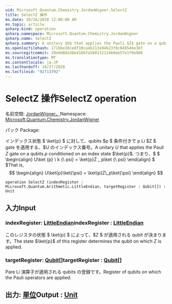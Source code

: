 ```yaml
---
uid: Microsoft.Quantum.Chemistry.JordanWigner.SelectZ
title: SelectZ 操作
ms.date: 10/26/2020 12:00:00 AM
ms.topic: article
qsharp.kind: operation
qsharp.namespace: Microsoft.Quantum.Chemistry.JordanWigner
qsharp.name: SelectZ
qsharp.summary: A unitary $U$ that applies the Pauli $Z$ gate on a qubits $p$ conditioned on an index state $\ket{p}$. That is, $$ \begin{align} U\ket{p}\ket{\psi} = \ket{p}Z\_p\ket{\psi} \end{align} $$
ms.openlocfilehash: 171bbe28ce8f10ca4b213a94b23f8c049546e3bf
ms.sourcegitcommit: 29e0d88a30e4166fa580132124b0eb57e1f0e986
ms.translationtype: MT
ms.contentlocale: ja-JP
ms.lasthandoff: 10/27/2020
ms.locfileid: "92713792"
---
```

# <a name="selectz-operation"></a><span data-ttu-id="162fb-102">SelectZ 操作</span><span class="sxs-lookup"><span data-stu-id="162fb-102">SelectZ operation</span></span>

<span data-ttu-id="162fb-103">名前空間: [JordanWigner。](xref:Microsoft.Quantum.Chemistry.JordanWigner)</span><span class="sxs-lookup"><span data-stu-id="162fb-103">Namespace: [Microsoft.Quantum.Chemistry.JordanWigner](xref:Microsoft.Quantum.Chemistry.JordanWigner)</span></span>

<span data-ttu-id="162fb-104">パック [](https://nuget.org/packages/)</span><span class="sxs-lookup"><span data-stu-id="162fb-104">Package: [](https://nuget.org/packages/)</span></span>


<span data-ttu-id="162fb-105">インデックス状態 $ \ket{p} $ に対して、qubits $p $ 条件付きで p Li $Z $ gate を適用する、$U のインデックス番号。</span><span class="sxs-lookup"><span data-stu-id="162fb-105">A unitary $U$ that applies the Pauli $Z$ gate on a qubits $p$ conditioned on an index state $\ket{p}$.</span></span> <span data-ttu-id="162fb-106">つまり、$ $ \begin{align} U\ket {p} \ k {\ psi} = \ket{p}Z \_ p\ket {\ psi} \end{align} $ $</span><span class="sxs-lookup"><span data-stu-id="162fb-106">That is, $$ \begin{align} U\ket{p}\ket{\psi} = \ket{p}Z\_p\ket{\psi} \end{align} $$</span></span>

```qsharp
operation SelectZ (indexRegister : Microsoft.Quantum.Arithmetic.LittleEndian, targetRegister : Qubit[]) : Unit
```


## <a name="input"></a><span data-ttu-id="162fb-107">入力</span><span class="sxs-lookup"><span data-stu-id="162fb-107">Input</span></span>

### <a name="indexregister--littleendian"></a><span data-ttu-id="162fb-108">indexRegister: [LittleEndian](xref:Microsoft.Quantum.Arithmetic.LittleEndian)</span><span class="sxs-lookup"><span data-stu-id="162fb-108">indexRegister : [LittleEndian](xref:Microsoft.Quantum.Arithmetic.LittleEndian)</span></span>

<span data-ttu-id="162fb-109">このレジスタの状態 $ \ket{p} $ によって、$Z $ が適用される qubit が決まります。</span><span class="sxs-lookup"><span data-stu-id="162fb-109">The state $\ket{p}$ of this register determines the qubit on which $Z$ is applied.</span></span>


### <a name="targetregister--qubit"></a><span data-ttu-id="162fb-110">targetRegister: [Qubit](xref:microsoft.quantum.lang-ref.qubit)[]</span><span class="sxs-lookup"><span data-stu-id="162fb-110">targetRegister : [Qubit](xref:microsoft.quantum.lang-ref.qubit)[]</span></span>

<span data-ttu-id="162fb-111">Pare Li 演算子が適用される qubits の登録です。</span><span class="sxs-lookup"><span data-stu-id="162fb-111">Register of qubits on which the Pauli operators are applied.</span></span>



## <a name="output--unit"></a><span data-ttu-id="162fb-112">出力: [単位](xref:microsoft.quantum.lang-ref.unit)</span><span class="sxs-lookup"><span data-stu-id="162fb-112">Output : [Unit](xref:microsoft.quantum.lang-ref.unit)</span></span>

